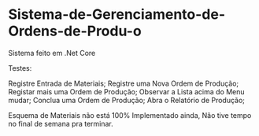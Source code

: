 # Sistema-de-Gerenciamento-de-Ordens-de-Produ-o

Sistema feito em .Net Core

Testes:

Registre Entrada de Materiais;
Registre uma Nova Ordem de Produção;
Registar mais uma Ordem de Produção;
Observar a Lista acima do Menu mudar;
Conclua uma Ordem de Produção;
Abra o Relatório de Produção;

Esquema de Materiais não está 100% Implementado ainda,
Não tive tempo no final de semana pra terminar.





